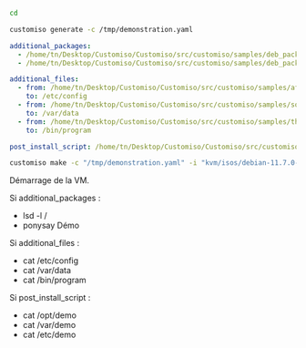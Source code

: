 ```bash
cd
```

```bash
customiso generate -c /tmp/demonstration.yaml
```

```yaml
additional_packages:
  - /home/tn/Desktop/Customiso/Customiso/src/customiso/samples/deb_packages/ponysay_3.0.3+20210327-1_all.deb
  - /home/tn/Desktop/Customiso/Customiso/src/customiso/samples/deb_packages/lsd_0.23.1_amd64.deb

additional_files:
  - from: /home/tn/Desktop/Customiso/Customiso/src/customiso/samples/afile.xml
    to: /etc/config
  - from: /home/tn/Desktop/Customiso/Customiso/src/customiso/samples/somefile.yaml
    to: /var/data
  - from: /home/tn/Desktop/Customiso/Customiso/src/customiso/samples/thefile.json
    to: /bin/program

post_install_script: /home/tn/Desktop/Customiso/Customiso/src/customiso/samples/test_script.sh
```

```bash
customiso make -c "/tmp/demonstration.yaml" -i "kvm/isos/debian-11.7.0-amd64-DVD-1.iso" -o "demonstration"
```

Démarrage de la VM.

Si additional_packages :
- lsd -l /
- ponysay Démo

Si additional_files :
- cat /etc/config
- cat /var/data
- cat /bin/program

Si post_install_script :
- cat /opt/demo
- cat /var/demo
- cat /etc/demo


